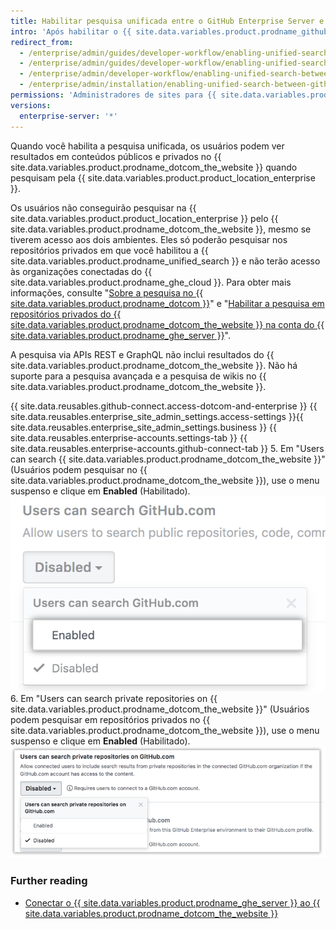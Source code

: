 ```yaml
---
title: Habilitar pesquisa unificada entre o GitHub Enterprise Server e o GitHub.com
intro: 'Após habilitar o {{ site.data.variables.product.prodname_github_connect }}, você pode permitir a pesquisa no {{ site.data.variables.product.prodname_dotcom_the_website }} pela {{ site.data.variables.product.product_location_enterprise }}.'
redirect_from:
  - /enterprise/admin/guides/developer-workflow/enabling-unified-search-between-github-enterprise-and-github-com/
  - /enterprise/admin/guides/developer-workflow/enabling-unified-search-between-github-enterprise-server-and-github-com/
  - /enterprise/admin/developer-workflow/enabling-unified-search-between-github-enterprise-server-and-githubcom/
  - /enterprise/admin/installation/enabling-unified-search-between-github-enterprise-server-and-githubcom
permissions: 'Administradores de sites para {{ site.data.variables.product.prodname_ghe_server }} que também são proprietários de uma conta corporativa ou organização conectada do {{ site.data.variables.product.prodname_ghe_cloud }} podem ativar a pesquisa unificada entre {{ site.data.variables.product.prodname_ghe_server }} e {{ site.data.variables.product.prodname_dotcom_the_website }}.'
versions:
  enterprise-server: '*'
---
```


Quando você habilita a pesquisa unificada, os usuários podem ver resultados em conteúdos públicos e privados no {{ site.data.variables.product.prodname_dotcom_the_website }} quando pesquisam pela {{ site.data.variables.product.product_location_enterprise }}.

Os usuários não conseguirão pesquisar na {{ site.data.variables.product.product_location_enterprise }} pelo {{ site.data.variables.product.prodname_dotcom_the_website }}, mesmo se tiverem acesso aos dois ambientes. Eles só poderão pesquisar nos repositórios privados em que você habilitou a {{ site.data.variables.product.prodname_unified_search }} e não terão acesso às organizações conectadas do {{ site.data.variables.product.prodname_ghe_cloud }}. Para obter mais informações, consulte "[Sobre a pesquisa no {{ site.data.variables.product.prodname_dotcom }}](/articles/about-searching-on-github/#searching-across-github-enterprise-and-githubcom-simultaneously)" e "[Habilitar a pesquisa em repositórios privados do {{ site.data.variables.product.prodname_dotcom_the_website }} na conta do {{ site.data.variables.product.prodname_ghe_server }}](/articles/enabling-private-github-com-repository-search-in-your-github-enterprise-server-account)".

A pesquisa via APIs REST e GraphQL não inclui resultados do {{ site.data.variables.product.prodname_dotcom_the_website }}. Não há suporte para a pesquisa avançada e a pesquisa de wikis no {{ site.data.variables.product.prodname_dotcom_the_website }}.

{{ site.data.reusables.github-connect.access-dotcom-and-enterprise }}
{{ site.data.reusables.enterprise_site_admin_settings.access-settings }}{{ site.data.reusables.enterprise_site_admin_settings.business }}
{{ site.data.reusables.enterprise-accounts.settings-tab }}
{{ site.data.reusables.enterprise-accounts.github-connect-tab }}
5. Em "Users can search {{ site.data.variables.product.prodname_dotcom_the_website }}" (Usuários podem pesquisar no {{ site.data.variables.product.prodname_dotcom_the_website }}), use o menu suspenso e clique em **Enabled** (Habilitado). ![Habilitar a opção de pesquisa no menu suspenso de pesquisa do GitHub.com](/assets/images/enterprise/site-admin-settings/github-dotcom-enable-search.png)
6. Em "Users can search private repositories on {{ site.data.variables.product.prodname_dotcom_the_website }}" (Usuários podem pesquisar em repositórios privados no {{ site.data.variables.product.prodname_dotcom_the_website }}), use o menu suspenso e clique em **Enabled** (Habilitado). ![Habilitar a opção de pesquisa em repositórios privados no menu suspenso de pesquisa do GitHub.com](/assets/images/enterprise/site-admin-settings/enable-private-search.png)

### Further reading

- [Conectar o {{ site.data.variables.product.prodname_ghe_server }} ao {{ site.data.variables.product.prodname_dotcom_the_website }}](/enterprise/admin/guides/developer-workflow/connecting-github-enterprise-server-to-github-com)
